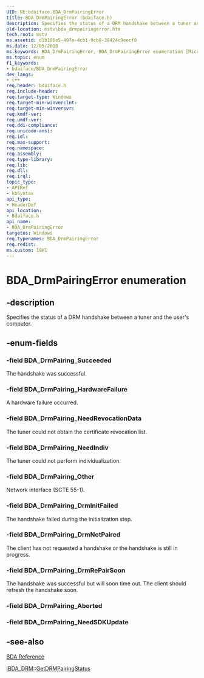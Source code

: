 ```yaml
---
UID: NE:bdaiface.BDA_DrmPairingError
title: BDA_DrmPairingError (bdaiface.h)
description: Specifies the status of a DRM handshake between a tuner and the user's computer.
old-location: mstv\bda_drmpairingerror.htm
tech.root: mstv
ms.assetid: d1b100e5-497e-4cb1-9cb8-38424c9eecf8
ms.date: 12/05/2018
ms.keywords: BDA_DrmPairingError, BDA_DrmPairingError enumeration [Microsoft TV Technologies], BDA_DrmPairing_DrmInitFailed, BDA_DrmPairing_DrmNotPaired, BDA_DrmPairing_DrmRePairSoon, BDA_DrmPairing_HardwareFailure, BDA_DrmPairing_NeedIndiv, BDA_DrmPairing_NeedRevocationData, BDA_DrmPairing_Other, BDA_DrmPairing_Succeeded, bdaiface/BDA_DrmPairingError, bdaiface/BDA_DrmPairing_DrmInitFailed, bdaiface/BDA_DrmPairing_DrmNotPaired, bdaiface/BDA_DrmPairing_DrmRePairSoon, bdaiface/BDA_DrmPairing_HardwareFailure, bdaiface/BDA_DrmPairing_NeedIndiv, bdaiface/BDA_DrmPairing_NeedRevocationData, bdaiface/BDA_DrmPairing_Other, bdaiface/BDA_DrmPairing_Succeeded, mstv.bda_drmpairingerror
ms.topic: enum
f1_keywords:
- bdaiface/BDA_DrmPairingError
dev_langs:
- c++
req.header: bdaiface.h
req.include-header: 
req.target-type: Windows
req.target-min-winverclnt: 
req.target-min-winversvr: 
req.kmdf-ver: 
req.umdf-ver: 
req.ddi-compliance: 
req.unicode-ansi: 
req.idl: 
req.max-support: 
req.namespace: 
req.assembly: 
req.type-library: 
req.lib: 
req.dll: 
req.irql: 
topic_type:
- APIRef
- kbSyntax
api_type:
- HeaderDef
api_location:
- Bdaiface.h
api_name:
- BDA_DrmPairingError
targetos: Windows
req.typenames: BDA_DrmPairingError
req.redist: 
ms.custom: 19H1
---
```


# BDA_DrmPairingError enumeration


## -description



Specifies the status of a DRM handshake between a tuner and the user's computer.




## -enum-fields




### -field BDA_DrmPairing_Succeeded

The handshake was successful.




### -field BDA_DrmPairing_HardwareFailure

A hardware failure occurred.


### -field BDA_DrmPairing_NeedRevocationData

The tuner could not obtain the certificate revocation list.




### -field BDA_DrmPairing_NeedIndiv

The tuner could not perform individualization.




### -field BDA_DrmPairing_Other

Network interface (SCTE 55-1).




### -field BDA_DrmPairing_DrmInitFailed

The handshake failed during the initialization step.


### -field BDA_DrmPairing_DrmNotPaired

The client has not requested a handshake or the handshake is still in progress.




### -field BDA_DrmPairing_DrmRePairSoon

The handshake was successful but will soon time out. The client should refresh the handshake soon.




### -field BDA_DrmPairing_Aborted


### -field BDA_DrmPairing_NeedSDKUpdate




## -see-also




<a href="https://docs.microsoft.com/previous-versions/windows/desktop/mstv/bda-reference">BDA Reference</a>



<a href="https://docs.microsoft.com/windows/desktop/api/bdaiface/nf-bdaiface-ibda_drm-getdrmpairingstatus">IBDA_DRM::GetDRMPairingStatus</a>
 

 


